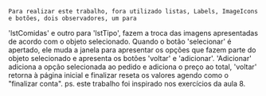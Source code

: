 ﻿	Para realizar este trabalho, fora utilizado listas, Labels, ImageIcons e botões, dois observadores, um para
 'lstComidas' e outro para 'lstTipo', fazem a troca das imagens apresentadas de acordo com o objeto selecionado.
	Quando o botão 'selecionar' é apertado, ele muda a janela para apresentar os opções que fazem parte do objeto
 selecionado e apresenta os botões 'voltar' e 'adicionar'. 'Adicionar' adiciona a opção selecionada ao pedido e adiciona
 o preço ao total, 'voltar' retorna à página inicial e finalizar reseta os valores agendo como o "finalizar conta".
	ps. este trabalho foi inspirado nos exercícios da aula 8.
